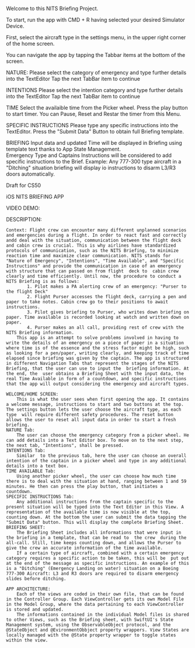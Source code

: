 Welcome to this NITS Briefing Project. 

To start, run the app with CMD + R having selected your desired Simulator Device. 



First, select the aircraft type in the settings menu, in the upper right corner of the home screen. 

You can navigate the app by tapping the Tabbar items at the bottom of the screen. 

NATURE: 
    Please select the category of emergency and type further details into the TextEditor
    Tap the next TabBar item to continue
    
INTENTIONS
    Please select the intention category and type further details into the TextEditor
    Tap the next TabBar item to continue
    
TIME
    Select the availaible time from the Picker wheel. Press the play button to start timer. You can Pause, Reset and Restar the timer from this Menu.
    
SPECIFIC INSTRUCTIONS
    Please type any specific instructions into the TextEditor.
    Press the "Submit Data" Button to obtain full Briefing template.
    
BRIEFING
    Input data and updated Time will be displayed in Briefing using template text thanks to App State Management.  
    Emergency Type and Captains Instructions will be considered to add specific instructions to the Brief.
    Example: Any 777-300 type aircraft in a "Ditching" situation briefing will display io instructions to disarm L3/R3 doors automatically. 





Draft for CS50

iOS NITS BRIEFING APP

VIDEO DEMO:


DESCRIPTION:

    Context: Flight crew can encounter many different unplanned scenarios and emergencies during a flight. In order to react fast and correctly andd deal with the situation, communication between the flight deck and cabin crew is crucial. This is why airlines have standardized protocols of communication, such as the NITS Briefing, to minimize reaction time and maximize clear communication. NITS stands for "Nature of Emergency", "Intentions", "Time Available", and "Specific Instructions" and provide the communication in case of an emergency with structure that can passed on from flight  deck to  cabin crew clearly and time efficiently. Until now, the procedure to conduct a NITS Briefing is as follows:
            1. Pilot makes a PA alerting crew of an emergency: "Purser to the flight Deck"
            2. Flight Purser accesses the flight deck, carrying a pen and paper to take notes. Cabin crew go to their positions to await  instructions. 
            3. Pilot gives briefing to Purser, who writes down briefing on paper. Time available is recorded looking at watch and written down on paper. 
            4. Purser makes an all call, providing rest of crew with the NITS Briefing information. 
        This app is an attempt to solve problems involved in having to write the details of an emergency on a piece of paper in a situation where time is of the essence and the stress factor might be high, such as looking for a pen/paper, writing clearly, and keeping track of time elapsed since briefing was given by the captain. The app is structured in different Navigation Tabs that represent the stages of the NITS Briefing, that the user can use to input the  briefing information. At the end, the  user obtains a Briefing Sheet with the input data, the real Time Available in form of a countdown, and specific instructions that the app will output considering the emergency and aircraft types.

    WELCOME/HOME SCREEN:
        This is what the user sees when first opening the app. It contains a welcome message, instructions to start and two buttons at the top. The settings button lets the user choose the aircraft type, as each type  will require different safety procedures. The reset button allows the user to reset all input data in order to start a fresh briefing.
    NATURE Tab: 
        The user can choose the emergency category from a picker wheel. He can add details into a Text Editor box. To move on to the next step, the next tab, "Intentions", shall be pressed. 
    INTENTIONS Tab:
        Similar  to the previous tab, here the user can choose an overall intention of the captain in a picker wheel and type in any additional details into a text box. 
    TIME AVAILABLE Tab:
        Using another picker wheel, the user can choose how much time there is to deal with the situation at hand, ranging between 1 and 59 minutes. He then can press the play button, that initiates a countdown.
    SPECIFIC INSTRUCTIONS Tab:
        Any additional instructions from the captain specific to the present situation will be typed into the Text Editor in this View. A representation of the available time is now visible at the top, counting down. At the bottom the user can submit the data tapping the  "Submit Data" button. This will display the complete Briefing Sheet.
    BRIEFING SHEET:
        The Briefing Sheet includes all informations that were input in the briefing in a template, that can be read to  the crew  during the all-call. Still, time keeps counting down, and allows the Purser to give the crew an accurate information of the time available. 
        If a certain type of aircraft, combined with a certain emergency category requires a specific action to be taken, this will be  put out at the end of the message as specific instructions. An example of this is a "Ditching" (Emergency Landing on water) situation on a Boeing 777-300 Aircraft: L3 and R3 doors are required to disarm emergency slides before ditching. 

    APP ARCHITECTURE:
        Each of the views are coded in their own file, that can be found in the Controller Group. Each ViewController gets its own Model File in the Model Group, where the data pertaining to each ViewController is stored and updated. 
        The informations contained in the individual Model files is shared to other Views, such as the Briefing sheet, with SwiftUI's State Management system, using the ObservableObject protocol, and the @StateObject and @EvironmentObbject property wrappers. View States are locally managed with the @State property wrapper to toggle states within the view.
